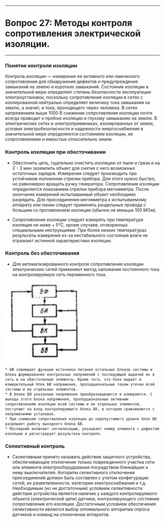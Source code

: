 ___
# Вопрос 27: Методы контроля сопротивления электрической изоляции.
___

### Понятие контроля изоляции

*Контроль изоляции* — измерение ее активного или омического сопротивления для обнаружения дефектов и предупреждения замыканий на землю и коротких замыканий. Состояние изоляции в значительной мере определяет степень безопасности эксплуатации электроустановок, поскольку сопротивление изоляции в сетях с изолированной нейтралью определяет величину тока замыкания на землю, а значит, и тока, проходящего через человека. В сетях напряжением выше 1000 В снижение сопротивления изоляции почти всегда приводит к пробою изоляции и глухому замыканию на землю.
В электрических сетях и электроприемниках, изолированных от земли, условия электробезопасности и надежности энергоснабжения в значительной мере определяются состоянием изоляции, ее сопротивлением и емкостью относительно земли.

### Контроль изоляции при обесточивании

* Обесточить цепь, тщательно очистить изоляцию от пыли и грязи и на 2 - 3 мин заземлить объект для снятия с него возможных остаточных зарядов. Измерения следует производить при устойчивом положении стрелки прибора. Для этого нужно быстро, но равномерно вращать ручку генератора. Сопротивление изоляции определяется показанием стрелки прибора мегомметра. После окончания измерений испытываемый объект необходимо разрядить. Для присоединения мегомметра к испытываемому аппарату или линии следует применять раздельные провода с большим со противлением изоляции (обычно не меньше 100 МОм).

* Сопротивление изоляции следует измерять при температуре изоляции не ниже + 5°С, кроме случаев, оговоренных специальными инструкциями. При более низких температурах результаты измерения из-за нестабильного состояния влаги не отражают истинной характеристики изоляции.

### Контроль без обесточивания

* Для автоматизированного контроля сопротивления изоляции электрических сетей применяют метод наложения постоянного тока на контролируемую сеть переменного тока.

![pic1](../resources/imgs/27/1.jpg)

	* БФ совмещает функции источника питания остальных блоков системы и блока формирования контрольных напряжений с последующей выдачей их в сеть и на обесточенные элементы. Кроме того, это блок выдает в измерительный блок БИ напряже­ния, пропорциональные токам утечки всей системы и ее отдельных элементов.
	* В блоке БИ указанные напряжения преобразовываются и измеряются. С выхода этого блока напряжения, пропорциональные активным сопротивлениям изоляции всей системы и ее отдельных эле­ментов, поступают на вход контролирующего блока БК, в котором сравниваются с напряжениями установок.
	* При снижении сопротивления изоляции до недопустимого уровня блок БК разрешает работу выход­ного блока БВ.
	* Последний включает сигнализацию, указывает номер элемента с дефектом изоляции и регистрирует результаты конт­роля.

### Селективный контроль

* Селективным принято называть действие защитного устройства, обеспечивающее отключение только поврежденного участка сети или элемента электрооборудования посредством ближайших к нему выключателей. Алгоритм селективного отключения присоединений должен быть составлен с учетом конфигурации сетей, их разветвленности, категории электроснабжения и т.д. Необходимым (но не достаточным) условием селективности действия устройства является наличие у каждого контролируемого объекта (электрической цепи) датчика, контролирующего состояние сопротивления его изоляции. Достаточным условием обеспечения селективности является выбор оптимального алгоритма опроса датчиков и команд на отключение аппаратов.